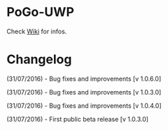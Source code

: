 # PoGo-UWP

Check [Wiki](https://github.com/ST-Apps/PoGo-UWP/wiki) for infos.

# Changelog

(31/07/2016) - Bug fixes and improvements [v 1.0.6.0]

(31/07/2016) - Bug fixes and improvements [v 1.0.3.0]

(31/07/2016) - Bug fixes and improvements [v 1.0.4.0]

(31/07/2016) - First public beta release [v 1.0.3.0]
